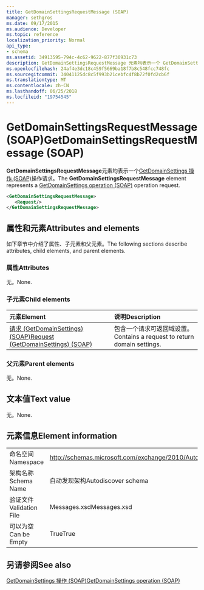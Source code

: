 ```yaml
---
title: GetDomainSettingsRequestMessage (SOAP)
manager: sethgros
ms.date: 09/17/2015
ms.audience: Developer
ms.topic: reference
localization_priority: Normal
api_type:
- schema
ms.assetid: 34913595-794c-4c62-9622-877f30931c73
description: GetDomainSettingsRequestMessage 元素均表示一个 GetDomainSettings 操作 (SOAP) 操作请求。
ms.openlocfilehash: 24af4e3dc18c459f5669ba18f7b8c548fcc748fc
ms.sourcegitcommit: 34041125dc8c5f993b21cebfc4f8b72f0fd2cb6f
ms.translationtype: MT
ms.contentlocale: zh-CN
ms.lasthandoff: 06/25/2018
ms.locfileid: "19754545"
---
```

# <a name="getdomainsettingsrequestmessage-soap"></a><span data-ttu-id="586f6-103">GetDomainSettingsRequestMessage (SOAP)</span><span class="sxs-lookup"><span data-stu-id="586f6-103">GetDomainSettingsRequestMessage (SOAP)</span></span>

<span data-ttu-id="586f6-104">**GetDomainSettingsRequestMessage**元素均表示一个[GetDomainSettings 操作 (SOAP)](getdomainsettings-operation-soap.md)操作请求。</span><span class="sxs-lookup"><span data-stu-id="586f6-104">The **GetDomainSettingsRequestMessage** element represents a [GetDomainSettings operation (SOAP)](getdomainsettings-operation-soap.md) operation request.</span></span> 
  
```XML
<GetDomainSettingsRequestMessage>
   <Request/>
</GetDomainSettingsRequestMessage>
```

## <a name="attributes-and-elements"></a><span data-ttu-id="586f6-105">属性和元素</span><span class="sxs-lookup"><span data-stu-id="586f6-105">Attributes and elements</span></span>

<span data-ttu-id="586f6-106">如下章节中介绍了属性、子元素和父元素。</span><span class="sxs-lookup"><span data-stu-id="586f6-106">The following sections describe attributes, child elements, and parent elements.</span></span>
  
### <a name="attributes"></a><span data-ttu-id="586f6-107">属性</span><span class="sxs-lookup"><span data-stu-id="586f6-107">Attributes</span></span>

<span data-ttu-id="586f6-108">无。</span><span class="sxs-lookup"><span data-stu-id="586f6-108">None.</span></span>
  
### <a name="child-elements"></a><span data-ttu-id="586f6-109">子元素</span><span class="sxs-lookup"><span data-stu-id="586f6-109">Child elements</span></span>

|<span data-ttu-id="586f6-110">**元素**</span><span class="sxs-lookup"><span data-stu-id="586f6-110">**Element**</span></span>|<span data-ttu-id="586f6-111">**说明**</span><span class="sxs-lookup"><span data-stu-id="586f6-111">**Description**</span></span>|
|:-----|:-----|
|[<span data-ttu-id="586f6-112">请求 (GetDomainSettings) (SOAP)</span><span class="sxs-lookup"><span data-stu-id="586f6-112">Request (GetDomainSettings) (SOAP)</span></span>](request-getdomainsettingssoap.md) <br/> |<span data-ttu-id="586f6-113">包含一个请求可返回域设置。</span><span class="sxs-lookup"><span data-stu-id="586f6-113">Contains a request to return domain settings.</span></span>  <br/> |
   
### <a name="parent-elements"></a><span data-ttu-id="586f6-114">父元素</span><span class="sxs-lookup"><span data-stu-id="586f6-114">Parent elements</span></span>

<span data-ttu-id="586f6-115">无。</span><span class="sxs-lookup"><span data-stu-id="586f6-115">None.</span></span>
  
## <a name="text-value"></a><span data-ttu-id="586f6-116">文本值</span><span class="sxs-lookup"><span data-stu-id="586f6-116">Text value</span></span>

<span data-ttu-id="586f6-117">无。</span><span class="sxs-lookup"><span data-stu-id="586f6-117">None.</span></span>
  
## <a name="element-information"></a><span data-ttu-id="586f6-118">元素信息</span><span class="sxs-lookup"><span data-stu-id="586f6-118">Element information</span></span>

|||
|:-----|:-----|
|<span data-ttu-id="586f6-119">命名空间</span><span class="sxs-lookup"><span data-stu-id="586f6-119">Namespace</span></span>  <br/> |http://schemas.microsoft.com/exchange/2010/Autodiscover  <br/> |
|<span data-ttu-id="586f6-120">架构名称</span><span class="sxs-lookup"><span data-stu-id="586f6-120">Schema Name</span></span>  <br/> |<span data-ttu-id="586f6-121">自动发现架构</span><span class="sxs-lookup"><span data-stu-id="586f6-121">Autodiscover schema</span></span>  <br/> |
|<span data-ttu-id="586f6-122">验证文件</span><span class="sxs-lookup"><span data-stu-id="586f6-122">Validation File</span></span>  <br/> |<span data-ttu-id="586f6-123">Messages.xsd</span><span class="sxs-lookup"><span data-stu-id="586f6-123">Messages.xsd</span></span>  <br/> |
|<span data-ttu-id="586f6-124">可以为空</span><span class="sxs-lookup"><span data-stu-id="586f6-124">Can be Empty</span></span>  <br/> |<span data-ttu-id="586f6-125">True</span><span class="sxs-lookup"><span data-stu-id="586f6-125">True</span></span>  <br/> |
   
## <a name="see-also"></a><span data-ttu-id="586f6-126">另请参阅</span><span class="sxs-lookup"><span data-stu-id="586f6-126">See also</span></span>



[<span data-ttu-id="586f6-127">GetDomainSettings 操作 (SOAP)</span><span class="sxs-lookup"><span data-stu-id="586f6-127">GetDomainSettings operation (SOAP)</span></span>](getdomainsettings-operation-soap.md)

